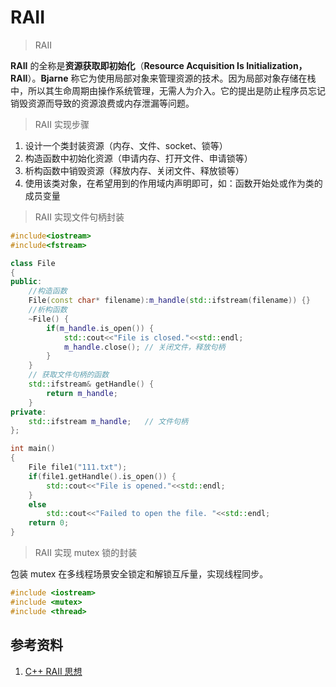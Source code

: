 # RAII

> RAII

**RAII** 的全称是**资源获取即初始化**（**Resource Acquisition Is Initialization，RAII**）。**Bjarne** 称它为使用局部对象来管理资源的技术。因为局部对象存储在栈中，所以其生命周期由操作系统管理，无需人为介入。它的提出是防止程序员忘记销毁资源而导致的资源浪费或内存泄漏等问题。



> RAII 实现步骤

1. 设计一个类封装资源（内存、文件、socket、锁等）
2. 构造函数中初始化资源（申请内存、打开文件、申请锁等）
3. 析构函数中销毁资源（释放内存、关闭文件、释放锁等）
4. 使用该类对象，在希望用到的作用域内声明即可，如：函数开始处或作为类的成员变量



> RAII 实现文件句柄封装

```c++
#include<iostream>
#include<fstream>

class File
{
public:
    //构造函数
    File(const char* filename):m_handle(std::ifstream(filename)) {}
    //析构函数
    ~File() {
        if(m_handle.is_open()) {
            std::cout<<"File is closed."<<std::endl;
            m_handle.close(); // 关闭文件，释放句柄
        }
    }
    // 获取文件句柄的函数
    std::ifstream& getHandle() {
        return m_handle;
    }
private:
    std::ifstream m_handle;   // 文件句柄
};

int main()
{
    File file1("111.txt");
    if(file1.getHandle().is_open()) {
        std::cout<<"File is opened."<<std::endl;
    }
    else
        std::cout<<"Failed to open the file. "<<std::endl;
    return 0;
}
```



> RAII 实现 mutex 锁的封装

包装 mutex 在多线程场景安全锁定和解锁互斥量，实现线程同步。



```c++
#include <iostream>
#include <mutex>
#include <thread>


```







## 参考资料

1. [C++ RAII 思想](https://csguide.cn/cpp/memory/raii_in_cpp.html#%E7%A4%BA%E4%BE%8B)